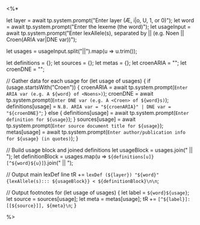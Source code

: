 
<%*

let layer = await tp.system.prompt("Enter layer (Æ, i|o, U, 1, or 0)");
let word = await tp.system.prompt("Enter the lexeme (the word)");
let usageInput = await tp.system.prompt("Enter lexAllele(s), separated by || (e.g. Noen || Croen(ARIA var|DNE var))");

let usages = usageInput.split("||").map(u => u.trim());

let definitions = {};
let sources = {};
let metas = {};
let croenARIA = "";
let croenDNE = "";

// Gather data for each usage
for (let usage of usages) {
  if (usage.startsWith("Croen")) {
    croenARIA = await tp.system.prompt(`Enter ARIA var (e.g. A ${word} of <Noens>)`);
    croenDNE = await tp.system.prompt(`Enter DNE var (e.g. A <Croen> of ${word}s)`);
    definitions[usage] = `N.B. ARIA var = "${croenARIA}" | DNE var = "${croenDNE}"`;
  } else {
    definitions[usage] = await tp.system.prompt(`Enter definition for ${usage}`);
  }
  sources[usage] = await tp.system.prompt(`Enter source document title for ${usage}`);
  metas[usage] = await tp.system.prompt(`Enter author/publication info for ${usage} (in quotes)`);
}

// Build usage block and joined definitions
let usageBlock = usages.join(" || ");
let definitionBlock = usages.map(u => `${definitions[u]}[^${word}${u}]`).join(" || ");

// Output main lexDef line
tR += `lexDef (${layer}) "${word}" {lexAllele(s)::: ${usageBlock}} < ${definitionBlock}\n\n`;

// Output footnotes
for (let usage of usages) {
  let label = `${word}${usage}`;
  let source = sources[usage];
  let meta = metas[usage];
  tR += `[^${label}]: [[${source}]], ${meta}\n`;
}

%>